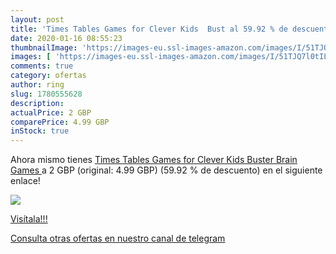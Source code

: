 ```yaml
---
layout: post
title: 'Times Tables Games for Clever Kids  Bust al 59.92 % de descuento'
date: 2020-01-16 08:55:23
thumbnailImage: 'https://images-eu.ssl-images-amazon.com/images/I/51TJQ7l0tIL._SL200_.jpg'
images: [ 'https://images-eu.ssl-images-amazon.com/images/I/51TJQ7l0tIL._SL200_.jpg' ]
comments: true
category: ofertas
author: ring
slug: 1780555628
description:
actualPrice: 2 GBP
comparePrice: 4.99 GBP
inStock: true
---
```


Ahora mismo tienes [Times Tables Games for Clever Kids  Buster Brain Games ](https://www.amazon.co.uk/dp/1780555628/?tag=redken01-21) a 2 GBP (original: 4.99 GBP) (59.92 %  de descuento) en el siguiente enlace!

[![](https://images-eu.ssl-images-amazon.com/images/I/51TJQ7l0tIL._SL200_.jpg)](https://www.amazon.co.uk/dp/1780555628/?tag=redken01-21)

[Visítala!!!](https://www.amazon.co.uk/dp/1780555628/?tag=redken01-21)

[Consulta otras ofertas en nuestro canal de telegram](https://t.me/s/ofertas25)
